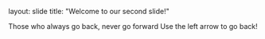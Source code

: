 
layout: slide
title: "Welcome to our second slide!"

Those who always go back, never go forward 
Use the left arrow to go back!
